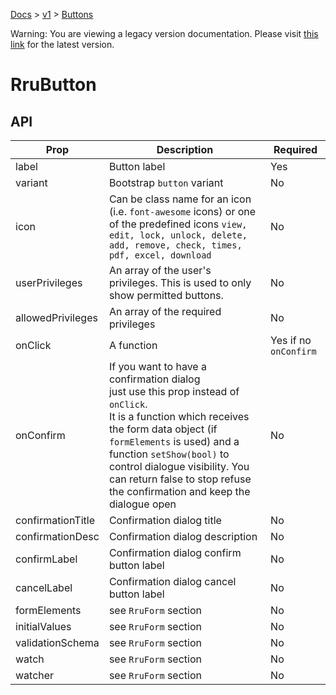 [Docs](/docs) > [v1](/docs/v1) > [Buttons](/docs/v1/components/RruButton)

<div class='warning-block'>
Warning: You are viewing a legacy version documentation. Please visit <a href='/docs'>this link</a> for the latest version.
</div>


# RruButton

## API

| Prop              | Description                                                                                                                                                                                                                                                                                                               | Required              |
| ----------------- | ------------------------------------------------------------------------------------------------------------------------------------------------------------------------------------------------------------------------------------------------------------------------------------------------------------------------- | --------------------- |
| label             | Button label                                                                                                                                                                                                                                                                                                              | Yes                   |
| variant           | Bootstrap `button` variant                                                                                                                                                                                                                                                                                                | No                    |
| icon              | Can be class name for an icon (i.e. `font-awesome` icons) or one of the predefined icons `view, edit, lock, unlock, delete, add, remove, check, times, pdf, excel, download`                                                                                                                                              | No                    |
| userPrivileges    | An array of the user's privileges. This is used to only show permitted buttons.                                                                                                                                                                                                                                           | No                    |
| allowedPrivileges | An array of the required privileges                                                                                                                                                                                                                                                                                       | No                    |
| onClick           | A function                                                                                                                                                                                                                                                                                                                | Yes if no `onConfirm` |
| onConfirm         | If you want to have a confirmation dialog<br>just use this prop instead of `onClick`.<br> It is a function which receives the form data object (if `formElements` is used) and a function `setShow(bool)` to control dialogue visibility. You can return false to stop refuse the confirmation and keep the dialogue open | No                    |
| confirmationTitle | Confirmation dialog title                                                                                                                                                                                                                                                                                                 | No                    |
| confirmationDesc  | Confirmation dialog description                                                                                                                                                                                                                                                                                           | No                    |
| confirmLabel      | Confirmation dialog confirm button label                                                                                                                                                                                                                                                                                  | No                    |
| cancelLabel       | Confirmation dialog cancel button label                                                                                                                                                                                                                                                                                   | No                    |
| formElements      | see `RruForm` section                                                                                                                                                                                                                                                                                                     | No                    |
| initialValues     | see `RruForm` section                                                                                                                                                                                                                                                                                                     | No                    |
| validationSchema  | see `RruForm` section                                                                                                                                                                                                                                                                                                     | No                    |
| watch             | see `RruForm` section                                                                                                                                                                                                                                                                                                     | No                    |
| watcher           | see `RruForm` section                                                                                                                                                                                                                                                                                                     | No                    |
